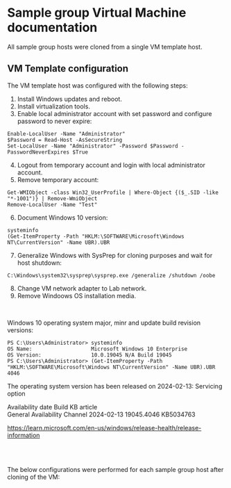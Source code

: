 # Sample group Virtual Machine documentation

All sample group hosts were cloned from a single VM template host. <br>

## VM Template configuration

The VM template host was configured with the following steps:

1. Install Windows updates and reboot.
2. Install virtualization tools.
3. Enable local administrator account with set password and configure password to never expire:
```
Enable-LocalUser -Name "Administrator"
$Password = Read-Host -AsSecureString
Set-LocalUser -Name "Administrator" -Password $Password -PasswordNeverExpires $True
``` 
4. Logout from temporary account and login with local administrator account.
5. Remove temporary account:
```
Get-WMIObject -class Win32_UserProfile | Where-Object {($_.SID -like "*-1001")} | Remove-WmiObject
Remove-LocalUser -Name "Test"
``` 
6. Document Windows 10 version:
```
systeminfo
(Get-ItemProperty -Path "HKLM:\SOFTWARE\Microsoft\Windows NT\CurrentVersion" -Name UBR).UBR
```
7. Generalize Windows with SysPrep for cloning purposes and wait for host shutdown:
```
C:\Windows\system32\sysprep\sysprep.exe /generalize /shutdown /oobe
```
8. Change VM network adapter to Lab network.
9. Remove Windoows OS installation media.
   
<br>

Windows 10 operating system major, minr and update build revision versions:

```
PS C:\Users\Administrator> systeminfo
OS Name:                   Microsoft Windows 10 Enterprise
OS Version:                10.0.19045 N/A Build 19045
PS C:\Users\Administrator> (Get-ItemProperty -Path "HKLM:\SOFTWARE\Microsoft\Windows NT\CurrentVersion" -Name UBR).UBR
4046
```

The operating system version has been released on 2024-02-13:
Servicing option <p> Availability date 	Build 	KB article<br>
General Availability Channel 	2024-02-13 	19045.4046 	KB5034763

https://learn.microsoft.com/en-us/windows/release-health/release-information


<br>
<br>

The below configurations were performed for each sample group host after cloning of the VM:




